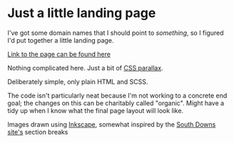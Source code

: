 # Just a little landing page
I've got some domain names that I should point to _something_, so I figured I'd put together a little landing page.

[Link to the page can be found here](https://alexharman.com)

Nothing complicated here. Just a bit of [CSS parallax](https://keithclark.co.uk/articles/pure-css-parallax-websites/).

Deliberately simple, only plain HTML and SCSS.

The code isn't particularly neat because I'm not working to a concrete end goal; the changes on this can be charitably called "organic". Might have a tidy up when I know what the final page layout will look like.

Images drawn using [Inkscape](https://inkscape.org/), somewhat inspired by the [South Downs site's](https://www.southdowns.gov.uk/) section breaks
